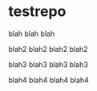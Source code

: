 # testrepo

blah blah blah

blah2 blah2 blah2 blah2

blah3 blah3 blah3 blah3

blah4 blah4 blah4 blah4
